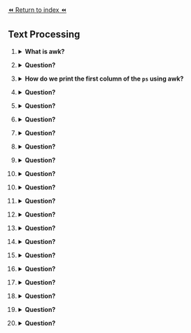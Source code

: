 [⏪ Return to index ⏪](./README.md)

## Text Processing

1. <details>
    <Summary><strong>What is awk?</strong></Summary>

    ###
    - Answer
</details>

2. <details>
    <Summary><strong>Question?</strong></Summary>

    ###
    - `awk` is a powerful text-processing language.
    - Named after its three original developers - Alfred Aho, Peter Weinberger, and Brian Kernighan.
    - awk is adept at performing operations upon text files, such as sorting, filtering, and report generation.
</details>

3. <details>
    <Summary><strong>How do we print the first column of the <code>ps</code> using awk?</strong></Summary>

    ###
    - `ps | awk '{print $1}'`: To print the first command.
    - `ps | awk '{print $0}'` or `awk '{print}'` will print everything like normal ps or cat with files
</details>

4. <details>
    <Summary><strong>Question?</strong></Summary>

    ###
    - Answer
</details>

5. <details>
    <Summary><strong>Question?</strong></Summary>

    ###
    - Answer
</details>

6. <details>
    <Summary><strong>Question?</strong></Summary>

    ###
    - Answer
</details>

7. <details>
    <Summary><strong>Question?</strong></Summary>

    ###
    - Answer
</details>

8. <details>
    <Summary><strong>Question?</strong></Summary>

    ###
    - Answer
</details>

9. <details>
    <Summary><strong>Question?</strong></Summary>

    ###
    - Answer
</details>

10. <details>
    <Summary><strong>Question?</strong></Summary>

    ###
    - Answer
</details>

10. <details>
    <Summary><strong>Question?</strong></Summary>

    ###
    - Answer
</details>

11. <details>
    <Summary><strong>Question?</strong></Summary>

    ###
    - Answer
</details>

12. <details>
    <Summary><strong>Question?</strong></Summary>

    ###
    - Answer
</details>

13. <details>
    <Summary><strong>Question?</strong></Summary>

    ###
    - Answer
</details>

14. <details>
    <Summary><strong>Question?</strong></Summary>

    ###
    - Answer
</details>

15. <details>
    <Summary><strong>Question?</strong></Summary>

    ###
    - Answer
</details>

16. <details>
    <Summary><strong>Question?</strong></Summary>

    ###
    - Answer
</details>

17. <details>
    <Summary><strong>Question?</strong></Summary>

    ###
    - Answer
</details>

18. <details>
    <Summary><strong>Question?</strong></Summary>

    ###
    - Answer
</details>

19. <details>
    <Summary><strong>Question?</strong></Summary>

    ###
    - Answer
</details>

20. <details>
    <Summary><strong>Question?</strong></Summary>

    ###
    - Answer
</details>
